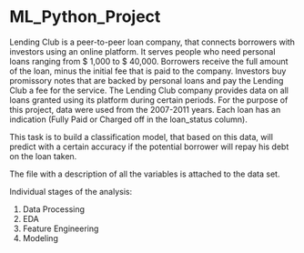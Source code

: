 # ML_Python_Project

Lending Club is a peer-to-peer loan company, that connects borrowers with investors using an online platform. It serves people who need personal loans ranging from $ 1,000 to $ 40,000. Borrowers receive the full amount of the loan, minus the initial fee that is paid to the company. Investors buy promissory notes that are backed by personal loans and pay the Lending Club a fee for the service. The Lending Club company provides data on all loans granted using its platform during certain periods. For the purpose of this project, data were used from the 2007-2011 years. Each loan has an indication (Fully Paid or Charged off in the loan_status column).

This task is to build a classification model, that based on this data, will predict with a certain accuracy if the potential borrower will repay his debt on the loan taken. 

The file with a description of all the variables is attached to the data set.

Individual stages of the analysis:
1.	Data Processing
2.	EDA
3.	Feature Engineering
4.	Modeling
